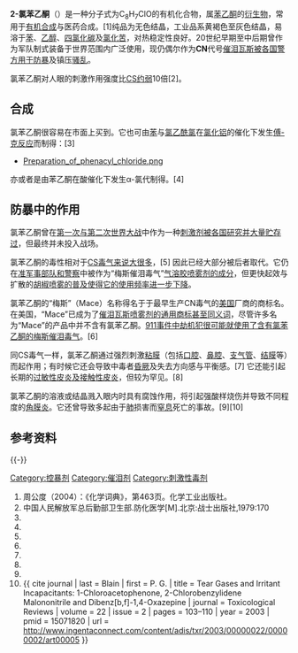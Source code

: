 **2-氯苯乙酮**（）是一种分子式为C<sub>8</sub>H<sub>7</sub>ClO的有机化合物，属[苯乙酮](../Page/苯乙酮.md "wikilink")的[衍生物](https://zh.wikipedia.org/wiki/衍生物 "wikilink")，常用于[有机合成](../Page/有机合成.md "wikilink")与医药合成。\[1\]纯品为无色结晶，工业品系黄褐色至灰色结晶，易溶于[苯](../Page/苯.md "wikilink")、[乙醇](../Page/乙醇.md "wikilink")、[四氯化碳](../Page/四氯化碳.md "wikilink")及[氯化苦](https://zh.wikipedia.org/wiki/氯化苦 "wikilink")，对热稳定性良好。20世纪早期至中后期曾作为军队制式装备于世界范围内广泛使用，现仍偶尔作为**CN**代号[催泪瓦斯被各国警方用于](https://zh.wikipedia.org/wiki/催泪瓦斯 "wikilink")[防暴](../Page/防暴.md "wikilink")及镇压[骚乱](../Page/骚乱.md "wikilink")。

氯苯乙酮对人眼的刺激作用强度比[CS约弱](../Page/CS催淚性毒氣.md "wikilink")10倍\[2\]。

## 合成

氯苯乙酮很容易在市面上买到。它也可由[苯](../Page/苯.md "wikilink")与[氯乙酰氯](../Page/氯乙酰氯.md "wikilink")在[氯化铝](../Page/氯化铝.md "wikilink")的催化下发生[傅-克反应](../Page/傅-克反应.md "wikilink")而制得：\[3\]

  -
    [Preparation_of_phenacyl_chloride.png](https://zh.wikipedia.org/wiki/File:Preparation_of_phenacyl_chloride.png "fig:Preparation_of_phenacyl_chloride.png")

亦或者是由苯乙酮在酸催化下发生α-氯代制得。\[4\]

## 防暴中的作用

氯苯乙酮曾在[第一次与](../Page/第一次世界大战.md "wikilink")[第二次世界大战](../Page/第二次世界大战.md "wikilink")中作为一种[刺激剂被各国研究并大量贮存过](https://zh.wikipedia.org/wiki/刺激剂 "wikilink")，但最终并未投入战场。

氯苯乙酮的毒性相对于[CS毒气来说大很多](https://zh.wikipedia.org/wiki/CS毒气 "wikilink")，\[5\] 因此已经大部分被后者取代。它仍在[准军事部队和](https://zh.wikipedia.org/wiki/准军事部队 "wikilink")[警察](../Page/警察.md "wikilink")中被作为“梅斯催泪毒气”[气溶胶喷雾剂的成分](https://zh.wikipedia.org/wiki/气溶胶喷雾剂 "wikilink")，但更快起效与扩散的[胡椒喷雾的普及使得它的使用频率进一步下降](https://zh.wikipedia.org/wiki/胡椒喷雾 "wikilink")。

氯苯乙酮的“梅斯”（Mace）名称得名于于最早生产CN毒气的[美国](../Page/美国.md "wikilink")厂商的商标名。在美国，“Mace”已成为了[催泪瓦斯喷雾剂的](https://zh.wikipedia.org/wiki/催泪瓦斯 "wikilink")[通用商标甚至](https://zh.wikipedia.org/wiki/通用商标 "wikilink")[同义词](../Page/同义词.md "wikilink")，尽管许多名为“Mace”的产品中并不含有氯苯乙酮。[911事件中劫机犯很可能就使用了含有氯苯乙酮的梅斯催泪毒气](https://zh.wikipedia.org/wiki/911事件 "wikilink")。\[6\]

同CS毒气一样，氯苯乙酮通过强烈刺激[粘膜](https://zh.wikipedia.org/wiki/粘膜 "wikilink")（包括[口腔](../Page/口腔.md "wikilink")、[鼻腔](https://zh.wikipedia.org/wiki/鼻腔 "wikilink")、[支气管](https://zh.wikipedia.org/wiki/支气管 "wikilink")、[结膜](../Page/结膜.md "wikilink")等）而起作用；有时候它还会导致中毒者[昏厥](../Page/昏厥.md "wikilink")及失去方向感与平衡感。\[7\] 它还能引起长期的[过敏性皮炎及](https://zh.wikipedia.org/wiki/过敏性皮炎 "wikilink")[接触性皮炎](https://zh.wikipedia.org/wiki/接触性皮炎 "wikilink")，但较为罕见。\[8\]

氯苯乙酮的溶液或结晶溅入眼内时具有腐蚀作用，将引起强酸样烧伤并导致不同程度的[角膜炎](https://zh.wikipedia.org/wiki/角膜炎 "wikilink")。它还曾导致多起由于[肺](../Page/肺.md "wikilink")损害而[窒息](../Page/窒息.md "wikilink")死亡的事故。\[9\]\[10\]

## 参考资料

{{-}}

[Category:控暴剂](https://zh.wikipedia.org/wiki/Category:控暴剂 "wikilink") [Category:催泪剂](https://zh.wikipedia.org/wiki/Category:催泪剂 "wikilink") [Category:刺激性毒剂](https://zh.wikipedia.org/wiki/Category:刺激性毒剂 "wikilink")

1.  周公度（2004）：《化学词典》，第463页。化学工业出版社。
2.  中国人民解放军总后勤部卫生部.防化医学\[M\].北京:战士出版社,1979:170
3.
4.
5.
6.
7.
8.
9.
10. {{ cite journal | last = Blain | first = P. G. | title = Tear Gases and Irritant Incapacitants: 1-Chloroacetophenone, 2-Chlorobenzylidene Malononitrile and Dibenz\[b,f\]-1,4-Oxazepine | journal = Toxicological Reviews | volume = 22 | issue = 2 | pages = 103–110 | year = 2003 | pmid = 15071820 | url = <http://www.ingentaconnect.com/content/adis/txr/2003/00000022/00000002/art00005> }}